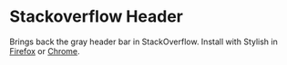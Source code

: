 Stackoverflow Header
====================

Brings back the gray header bar in StackOverflow. Install with Stylish in [Firefox](https://addons.mozilla.org/en-US/firefox/addon/stylish/) or [Chrome](https://chrome.google.com/webstore/detail/fjnbnpbmkenffdnngjfgmeleoegfcffe).
